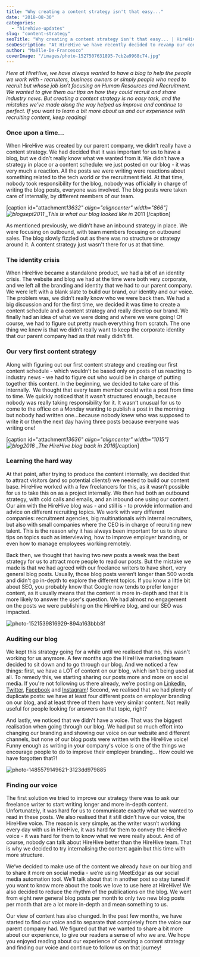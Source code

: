 ```yaml
---
title: "Why creating a content strategy isn't that easy..."
date: "2018-08-30"
categories:
  - "hirehive-updates"
slug: "content-strategy"
seoTitle: "Why creating a content strategy isn't that easy... | HireHive"
seoDescription: "At HireHive we have recently decided to revamp our content strategy, & it wasn't that easy! We decided to talk about our struggles and share our experience."
author: "Maëlle-De-Francesco"
coverImage: "/images/photo-1527507631895-7cb2a9968c74.jpg"
---
```


_Here at HireHive, we have always wanted to have a blog to help the people we work with - recruiters, business owners or simply people who need to recruit but whose job isn’t focusing on Human Resources and Recruitment. We wanted to give them our tips on how they could recruit and share industry news. But creating a content strategy is no easy task, and the mistakes we've made along the way helped us improve and continue to perfect. If you want to learn a bit more about us and our experience with recruiting content, keep reading!_

### Once upon a time...

When HireHive was created by our parent company, we didn’t really have a content strategy. We had decided that it was important for us to have a blog, but we didn’t really know what we wanted from it. We didn’t have a strategy in place or a content schedule: we just posted on our blog - it was very much a reaction. All the posts we were writing were reactions about something related to the tech world or the recruitment field. At that time, nobody took responsibility for the blog, nobody was officially in charge of writing the blog posts, everyone was involved. The blog posts were taken care of internally, by different members of our team.

\[caption id="attachment*13632" align="aligncenter" width="866"\]![blogsept2011](/images/blogsept2011.png) \_This is what our blog looked like in* 2011 \[/caption\]

As mentioned previously, we didn’t have an inbound strategy in place. We were focusing on outbound, with team members focusing on outbound sales. The blog slowly fizzled out as there was no structure or strategy around it. A content strategy just wasn't there for us at that time.

### The identity crisis

When HireHive became a standalone product, we had a bit of an identity crisis. The website and blog we had at the time were both very corporate, and we left all the branding and identity that we had to our parent company. We were left with a blank slate to build our brand, our identity and our voice. The problem was, we didn’t really know who we were back then. We had a big discussion and for the first time, we decided it was time to create a content schedule and a content strategy and really develop our brand. We finally had an idea of what we were doing and where we were going! Of course, we had to figure out pretty much everything from scratch. The one thing we knew is that we didn’t really want to keep the corporate identity that our parent company had as that really didn't fit.

### Our very first content strategy

Along with figuring out our first content strategy and creating our first content schedule - which wouldn’t be based only on posts of us reacting to industry news - we had to figure out who would be in charge of putting together this content. In the beginning, we decided to take care of this internally.  We thought that every team member could write a post from time to time. We quickly noticed that it wasn’t structured enough, because nobody was really taking responsibility for it. It wasn’t unusual for us to come to the office on a Monday wanting to publish a post in the morning but nobody had written one...because nobody knew who was supposed to write it or then the next day having three posts because everyone was writing one!

\[caption id="attachment*13636" align="aligncenter" width="1015"\]![blog2016](/images/blog2016.png) \_The HireHive blog back in 2016*\[/caption\]

### Learning the hard way

At that point, after trying to produce the content internally, we decided that to attract visitors (and so potential clients!) we needed to build our content base. HireHive worked with a few freelancers for this, as it wasn’t possible for us to take this on as a project internally. We then had both an outbound strategy, with cold calls and emails, and an inbound one using our content. Our aim with the HireHive blog was - and still is - to provide information and advice on different recruiting topics. We work with very different companies: recruitment agencies, big multinationals with internal recruiters, but also with small companies where the CEO is in charge of recruiting new talent. This is the reason why it has always been important for us to share tips on topics such as interviewing, how to improve employer branding, or even how to manage employees working remotely.

Back then, we thought that having two new posts a week was the best strategy for us to attract more people to read our posts. But the mistake we made is that we had agreed with our freelance writers to have short, very general blog posts. Usually, those blog posts weren’t longer than 500 words and didn't go in-depth to explore the different topics. If you know a little bit about SEO, you probably know that Google now tends to prefer longer content, as it usually means that the content is more in-depth and that it is more likely to answer the user's question. We had almost no engagement on the posts we were publishing on the HireHive blog, and our SEO was impacted.

![photo-1521539816929-894a163bbb8f](/images/photo-1521539816929-894a163bbb8f.jpg)

### Auditing our blog

We kept this strategy going for a while until we realised that no, this wasn't working for us anymore. A few months ago the HireHive marketing team decided to sit down and to go through our blog. And we noticed a few things: first, we have a LOT of content on our blog, which isn't being used at all. To remedy this, we starting sharing our posts more and more on social media. If you're not following us there already, we're posting on [LinkedIn,](https://www.linkedin.com/company/hirehive-io/) [Twitter](https://twitter.com/HireHive), [Facebook](https://www.facebook.com/HireHiveATS) and [Instagram](https://www.instagram.com/HireHive-Team/)! Second, we realised that we had plenty of duplicate posts: we have at least four different posts on employer branding on our blog, and at least three of them have very similar content. Not really useful for people looking for answers on that topic, right?

And lastly, we noticed that we didn't have a voice. That was the biggest realisation when going through our blog. We had put so much effort into changing our branding and showing our voice on our website and different channels, but none of our blog posts were written with the HireHive voice! Funny enough as writing in your company's voice is one of the things we encourage people to do to improve their employer branding... How could we have forgotten that?!

![photo-1485579149621-3123dd979885](/images/photo-1485579149621-3123dd979885.jpg)

### Finding our voice

The first solution we tried to improve our strategy there was to ask our freelance writer to start writing longer and more in-depth content. Unfortunately, it was hard for us to communicate exactly what we wanted to read in these posts. We also realised that it still didn’t have our voice, the HireHive voice. The reason is very simple, as the writer wasn’t working every day with us in HireHive, it was hard for them to convey the HireHive voice - it was hard for them to know what we were really about. And of course, nobody can talk about HireHive better than the HireHive team. That is why we decided to try internalising the content again but this time with more structure.

We’ve decided to make use of the content we already have on our blog and to share it more on social media - we’re using MeetEdgar as our social media automation tool. We’ll talk about that in another post so stay tuned if you want to know more about the tools we love to use here at HireHive! We also decided to reduce the rhythm of the publications on the blog. We went from eight new general blog posts per month to only two new blog posts per month that are a lot more in-depth and mean something to us.

Our view of content has also changed. In the past few months, we have started to find our voice and to separate that completely from the voice our parent company had. We figured out that we wanted to share a bit more about our experience, to give our readers a sense of who we are. We hope you enjoyed reading about our experience of creating a content strategy and finding our voice and continue to follow us on that journey!
